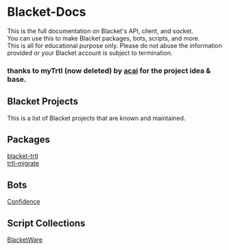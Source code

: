# Blacket-Docs
This is the full documentation on Blacket's API, client, and socket.<br>
You can use this to make Blacket packages, bots, scripts, and more.<br>
This is all for educational purpose only. Please do not abuse the information provided or your Blacket account is subject to termination.<br>

### thanks to myTrtl (now deleted) by [acai](https://acaiberii.win) for the project idea & base.

## Blacket Projects
This is a list of Blacket projects that are known and maintained.
## Packages
[blacket-trtl](https://npmjs.org/package/blacket-trtl)<br>
[trtl-migrate](https://npmjs.org/package/trtl-migrate)
## Bots
[Confidence](https://confidence.villainsrule.xyz)
## Script Collections
[BlacketWare](https://github.com/BlacketWare)